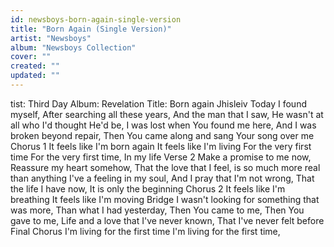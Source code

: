 ```yaml
---
id: newsboys-born-again-single-version
title: "Born Again (Single Version)"
artist: "Newsboys"
album: "Newsboys Collection"
cover: ""
created: ""
updated: ""
---
```


tist: Third Day
Album: Revelation
Title: Born again
 Jhisleiv
Today I found myself,
After searching all these years,
And the man that I saw,
He wasn't at all who I'd thought He'd be,
I was lost when You found me here,
And I was broken beyond repair,
Then You came along and sang Your song over me
Chorus 1
It feels like I'm born again
It feels like I'm living
For the very first time
For the very first time,
In my life
Verse 2
Make a promise to me now,
Reassure my heart somehow,
That the love that I feel,
is so much more real than anything
I've a feeling in my soul,
And I pray that I'm not wrong,
That the life I have now,
It is only the beginning
Chorus 2
It feels like I'm breathing
It feels like I'm moving
Bridge
I wasn't looking for something that was more,
Than what I had yesterday,
Then You came to me,
Then You gave to me,
Life and a love that I've never known,
That I've never felt before
Final Chorus
I'm living for the first time
I'm living for the first time,
